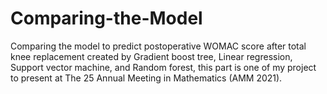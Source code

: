 # Comparing-the-Model
Comparing the model to predict postoperative WOMAC score after total knee replacement created by Gradient boost tree, Linear regression, Support vector machine, and Random forest, this part is one of my project to present at The 25 Annual Meeting in Mathematics (AMM 2021).
